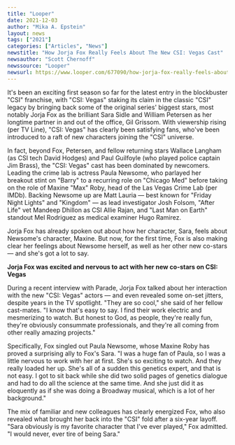 ```yaml
---
title: "Looper"
date: 2021-12-03
author: "Mika A. Epstein"
layout: news
tags: ["2021"]
categories: ["Articles", "News"]
newstitle: "How Jorja Fox Really Feels About The New CSI: Vegas Cast"
newsauthor: "Scott Chernoff"
newssource: "Looper"
newsurl: https://www.looper.com/677090/how-jorja-fox-really-feels-about-the-new-csi-vegas-cast/
---
```


It's been an exciting first season so far for the latest entry in the blockbuster "CSI" franchise, with "CSI: Vegas" staking its claim in the classic "CSI" legacy by bringing back some of the original series' biggest stars, most notably Jorja Fox as the brilliant Sara Sidle and William Petersen as her longtime partner in and out of the office, Gil Grissom. With viewership rising (per TV Line), "CSI: Vegas" has clearly been satisfying fans, who've been introduced to a raft of new characters joining the "CSI" universe.

In fact, beyond Fox, Petersen, and fellow returning stars Wallace Langham (as CSI tech David Hodges) and Paul Guilfoyle (who played police captain Jim Brass), the "CSI: Vegas" cast has been dominated by newcomers. Leading the crime lab is actress Paula Newsome, who parlayed her breakout stint on "Barry" to a recurring role on "Chicago Med" before taking on the role of Maxine "Max" Roby, head of the Las Vegas Crime Lab (per IMDb). Backing Newsome up are Matt Lauria — best known for "Friday Night Lights" and "Kingdom" — as lead investigator Josh Folsom, "After Life" vet Mandeep Dhillon as CSI Allie Rajan, and "Last Man on Earth" standout Mel Rodriguez as medical examiner Hugo Ramirez.

Jorja Fox has already spoken out about how her character, Sara, feels about Newsome's character, Maxine. But now, for the first time, Fox is also making clear her feelings about Newsome herself, as well as her other new co-stars — and she's got a lot to say.

**Jorja Fox was excited and nervous to act with her new co-stars on CSI: Vegas**

During a recent interview with Parade, Jorja Fox talked about her interaction with the new "CSI: Vegas" actors — and even revealed some on-set jitters, despite years in the TV spotlight. "They are so cool," she said of her fellow cast-mates. "I know that's easy to say. I find their work electric and mesmerizing to watch. But honest to God, as people, they're really fun, they're obviously consummate professionals, and they're all coming from other really amazing projects."

Specifically, Fox singled out Paula Newsome, whose Maxine Roby has proved a surprising ally to Fox's Sara. "I was a huge fan of Paula, so I was a little nervous to work with her at first. She's so exciting to watch. And they really loaded her up. She's all of a sudden this genetics expert, and that is not easy. I got to sit back while she did two solid pages of genetics dialogue and had to do all the science at the same time. And she just did it as eloquently as if she was doing a Broadway musical, which is a lot of her background."

The mix of familiar and new colleagues has clearly energized Fox, who also revealed what brought her back into the "CSI" fold after a six-year layoff. "Sara obviously is my favorite character that I've ever played," Fox admitted. "I would never, ever tire of being Sara."
